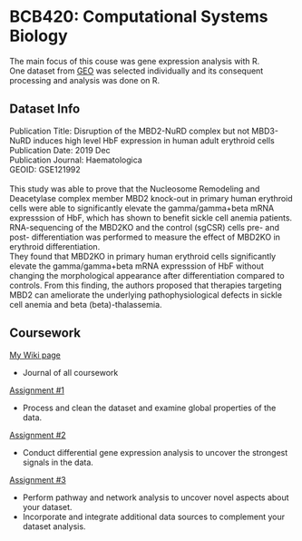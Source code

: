 # BCB420: Computational Systems Biology

The main focus of this couse was gene expression analysis with R.\
One dataset from [GEO](https://www.ncbi.nlm.nih.gov/geo/) was selected individually and its consequent processing and analysis was done on R.

## Dataset Info
Publication Title: Disruption of the MBD2-NuRD complex but not MBD3-NuRD induces high level HbF expression in human adult erythroid cells\
Publication Date: 2019 Dec\
Publication Journal: Haematologica\
GEOID: GSE121992\
\
This study was able to prove that the Nucleosome Remodeling and Deacetylase complex member MBD2 knock-out in primary human erythroid cells were able to significantly elevate the gamma/gamma+beta mRNA expresssion of HbF, which has shown to benefit sickle cell anemia patients.\
RNA-sequencing of the MBD2KO and the control (sgCSR) cells pre- and post- differentiation was performed to measure the effect of MBD2KO in erythroid differentiation.\
They found that MBD2KO in primary human erythroid cells significantly elevate the gamma/gamma+beta mRNA expresssion of HbF without changing the morphological appearance after differentiation compared to controls. From this finding, the authors proposed that therapies targeting MBD2 can ameliorate the underlying pathophysiological defects in sickle cell anemia and beta (beta)-thalassemia.

## Coursework
[My Wiki page](https://github.com/bcb420-2020/student_JoelleJee/wiki)
* Journal of all coursework

[Assignment #1](https://bcb420-2020.github.io/student_JoelleJee/A1.html)
* Process and clean the dataset and examine global properties of the data.

[Assignment #2](https://bcb420-2020.github.io/student_JoelleJee/A2_YoonsunJee.html)
* Conduct differential gene expression analysis to uncover the strongest signals in the data.

[Assignment #3](https://bcb420-2020.github.io/student_JoelleJee/A3_YoonsunJee.html)
* Perform pathway and network analysis to uncover novel aspects about your dataset. 
* Incorporate and integrate additional data sources to complement your dataset analysis. 
